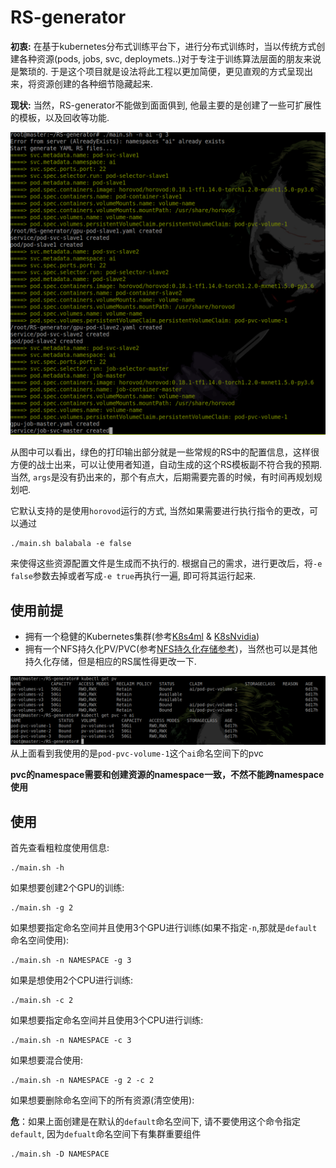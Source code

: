 # RS-generator

**初衷:**
在基于kubernetes分布式训练平台下，进行分布式训练时，当以传统方式创建各种资源(pods, jobs, svc, deploymets..)对于专注于训练算法层面的朋友来说是繁琐的. 于是这个项目就是设法将此工程以更加简便，更见直观的方式呈现出来，将资源创建的各种细节隐藏起来. 

**现状:**
当然，RS-generator不能做到面面俱到, 他最主要的是创建了一些可扩展性的模板，以及回收等功能.

![](images/github1.png)

从图中可以看出，绿色的打印输出部分就是一些常规的RS中的配置信息，这样很方便的战士出来，可以让使用者知道，自动生成的这个RS模板副不符合我的预期. 当然, `args`是没有扔出来的，那个有点大，后期需要完善的时候，有时间再规划规划吧.

它默认支持的是使用`horovod`运行的方式, 当然如果需要进行执行指令的更改，可以通过
```
./main.sh balabala -e false
```
来使得这些资源配置文件是生成而不执行的. 根据自己的需求，进行更改后，将`-e false`参数去掉或者写成`-e true`再执行一遍, 即可将其运行起来. 

## 使用前提

* 拥有一个稳健的Kubernetes集群(参考[K8s4ml](https://github.com/ReyRen/K8s4ML) & [K8sNvidia](https://github.com/ReyRen/K8sNvidia))
* 拥有一个NFS持久化PV/PVC(参考[NFS持久化存储参考](https://www.cnblogs.com/linuxk/p/9760363.html))，当然也可以是其他持久化存储，但是相应的RS属性得更改一下.

![](images/pv.png)
从上面看到我使用的是`pod-pvc-volume-1`这个`ai`命名空间下的pvc

**pvc的namespace需要和创建资源的namespace一致，不然不能跨namespace使用**

## 使用
首先查看粗粒度使用信息:
```
./main.sh -h
```
如果想要创建2个GPU的训练:
```
./main.sh -g 2
```
如果想要指定命名空间并且使用3个GPU进行训练(如果不指定`-n`,那就是`default`命名空间使用):
```
./main.sh -n NAMESPACE -g 3
```
如果是想使用2个CPU进行训练:
```
./main.sh -c 2
```
如果想要指定命名空间并且使用3个CPU进行训练:
```
./main.sh -n NAMESPACE -c 3
```
如果想要混合使用:
```
./main.sh -n NAMESPACE -g 2 -c 2
```
如果想要删除命名空间下的所有资源(清空使用):

**危**：如果上面创建是在默认的`default`命名空间下, 请不要使用这个命令指定`default`, 因为`defualt`命名空间下有集群重要组件
```
./main.sh -D NAMESPACE
```
